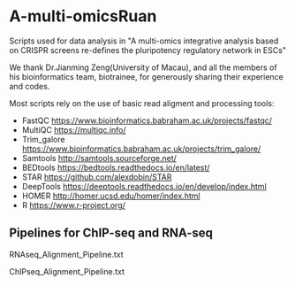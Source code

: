 # A-multi-omicsRuan
Scripts used for data analysis in "A multi-omics integrative analysis based on CRISPR screens re-defines the pluripotency regulatory network in ESCs"

We thank Dr.Jianming Zeng(University of Macau), and all the members of his bioinformatics team, biotrainee, for generously sharing their experience and codes.

Most scripts rely on the use of basic read aligment and processing tools:

- FastQC https://www.bioinformatics.babraham.ac.uk/projects/fastqc/
- MultiQC https://multiqc.info/
- Trim_galore https://www.bioinformatics.babraham.ac.uk/projects/trim_galore/
- Samtools http://samtools.sourceforge.net/
- BEDtools https://bedtools.readthedocs.io/en/latest/
- STAR https://github.com/alexdobin/STAR
- DeepTools https://deeptools.readthedocs.io/en/develop/index.html
- HOMER http://homer.ucsd.edu/homer/index.html
- R https://www.r-project.org/



## Pipelines for ChIP-seq and RNA-seq

RNAseq_Alignment_Pipeline.txt

ChIPseq_Alignment_Pipeline.txt
